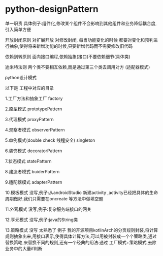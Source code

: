 # python-designPattern
单一职责 	具体例子:组件化,修改某个组件不会影响到其他组件和业务降低耦合度,引入简单方便

开放封闭原则	对扩展开放 对修改封闭, 每当功能变化的时候 都要对变化和预判进行抽象,使得将来新增功能的时候,只要新增代码而不需要修改旧代码

依赖到转原则	面向接口编程,依赖抽象(接口)不要依赖细节(具体类)

迪米特法则    两个类不要相互依赖,而是通过第三个类去调用对方 (适配器模式)



python设计模式 

以下是 工程中对应的目录

1.工厂方法和抽象工厂    factory

2.原型模式  prototypePattern

3.代理模式 proxyPattern

4.观察者模式  observerPattern

5.单例模式(double check 线程安全) singleton

6.装饰模式	decoratorPattern

7.状态模式	statePattern

8.建造者模式  buiderPattern

9.适配器模式  adapterPattern

10.模板模式  没写,例子:从androidStudio 新建activity ,activity已经把具体的生命周期做好,我们只需要在oncreate 等方法中做填空题

11.外观模式 没写,例子:复杂服务端接口的网关

12.享元模式 没写,例子:java的String类

13.策略模式 没写 太熟悉了 例子 我的开源项目kotlinArch的分页规则封装,将计算规则抽象出来,用接口表示,使得具体计算方法,可以用被封装成一个个策略类,通过替换策略,来替换不同的规则,还有一个经典的用法:通过 工厂模式+策略模式,去除业务中的大量if判断

